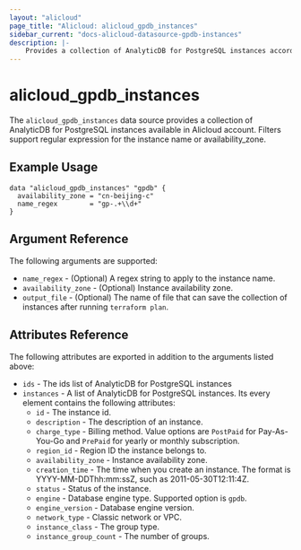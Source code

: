```yaml
---
layout: "alicloud"
page_title: "Alicloud: alicloud_gpdb_instances"
sidebar_current: "docs-alicloud-datasource-gpdb-instances"
description: |-
    Provides a collection of AnalyticDB for PostgreSQL instances according to the specified filters.
---
```


# alicloud\_gpdb\_instances

The `alicloud_gpdb_instances` data source provides a collection of AnalyticDB for PostgreSQL instances available in Alicloud account.
Filters support regular expression for the instance name or availability_zone.

## Example Usage

```
data "alicloud_gpdb_instances" "gpdb" {
  availability_zone = "cn-beijing-c"
  name_regex        = "gp-.+\\d+"
}
```

## Argument Reference

The following arguments are supported:

* `name_regex` - (Optional) A regex string to apply to the instance name.
* `availability_zone` - (Optional) Instance availability zone.
* `output_file` - (Optional) The name of file that can save the collection of instances after running `terraform plan`.

## Attributes Reference

The following attributes are exported in addition to the arguments listed above:

* `ids` - The ids list of AnalyticDB for PostgreSQL instances
* `instances` - A list of AnalyticDB for PostgreSQL instances. Its every element contains the following attributes:
  * `id` - The instance id.
  * `description` - The description of an instance.
  * `charge_type` - Billing method. Value options are `PostPaid` for  Pay-As-You-Go and `PrePaid` for yearly or monthly subscription.
  * `region_id` - Region ID the instance belongs to.
  * `availability_zone` - Instance availability zone.
  * `creation_time` - The time when you create an instance. The format is YYYY-MM-DDThh:mm:ssZ, such as 2011-05-30T12:11:4Z.
  * `status` - Status of the instance.
  * `engine` - Database engine type. Supported option is `gpdb`.
  * `engine_version` - Database engine version.
  * `network_type` - Classic network or VPC.
  * `instance_class` - The group type.
  * `instance_group_count` - The number of groups.

